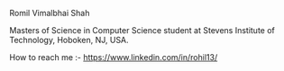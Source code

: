 Romil Vimalbhai Shah

Masters of Science in Computer Science student at Stevens Institute of Technology, Hoboken, NJ, USA.

How to reach me :- https://www.linkedin.com/in/rohil13/

<!---
Rohil1321/Rohil1321 is a ✨ special ✨ repository because its `README.md` (this file) appears on your GitHub profile.
You can click the Preview link to take a look at your changes.
--->

